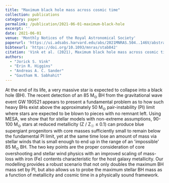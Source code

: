 ```yaml
---
title: "Maximum black hole mass across cosmic time"
collection: publications
category: paper
permalink: /publication/2021-06-01-maximum-black-hole
excerpt: ''
date: 2021-06-01
venue: 'Monthly Notices of the Royal Astronomical Society'
paperurl: 'https://ui.adsabs.harvard.edu/abs/2021MNRAS.504..146V/abstract'
bibtexurl: 'https://doi.org/10.1093/mnras/stab842'
citation: 'Vink et al. (2021), Maximum black hole mass across cosmic time, MNRAS'
authors:
  - "Jorick S. Vink"
  - "Erin R. Higgins"
  - "Andreas A. C. Sander"
  - "Gautham N. Sabhahit"
---
```

At the end of its life, a very massive star is expected to collapse into a black hole (BH). The recent detection of an 85 M<SUB>⊙</SUB> BH from the gravitational wave event GW 190521 appears to present a fundamental problem as to how such heavy BHs exist above the approximately 50 M<SUB>⊙</SUB> pair-instability (PI) limit where stars are expected to be blown to pieces with no remnant left. Using MESA, we show that for stellar models with non-extreme assumptions, 90-100 M<SUB>⊙</SUB> stars at reduced metallicity (Z / Z<SUB>☉</SUB> ≤ 0.1) can produce blue supergiant progenitors with core masses sufficiently small to remain below the fundamental PI limit, yet at the same time lose an amount of mass via stellar winds that is small enough to end up in the range of an 'impossible' 85 M<SUB>⊙</SUB> BH. The two key points are the proper consideration of core overshooting and stellar wind physics with an improved scaling of mass-loss with iron (Fe) contents characteristic for the host galaxy metallicity. Our modelling provides a robust scenario that not only doubles the maximum BH mass set by PI, but also allows us to probe the maximum stellar BH mass as a function of metallicity and cosmic time in a physically sound framework.
